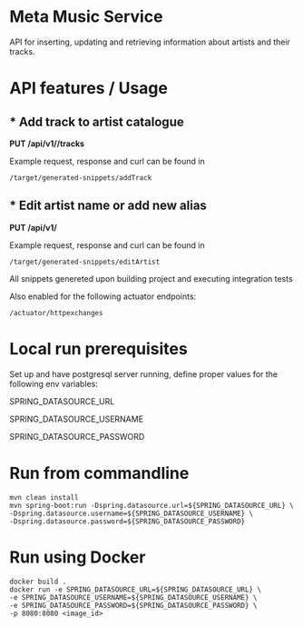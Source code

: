 # Meta Music Service

API for inserting, updating and retrieving information about artists and their tracks.

# API features / Usage

##     * Add track to artist catalogue

**PUT /api/v1/<artistName>/tracks**

Example request, response and curl can be found in

    /target/generated-snippets/addTrack

##     * Edit artist name or add new alias

**PUT /api/v1/<artistName>**

Example request, response and curl can be found in

    /target/generated-snippets/editArtist

All snippets genereted upon building project and executing integration tests

Also enabled for the following actuator endpoints:

    /actuator/httpexchanges

# Local run prerequisites

Set up and have postgresql server running, define proper values for the following env variables:

SPRING_DATASOURCE_URL

SPRING_DATASOURCE_USERNAME

SPRING_DATASOURCE_PASSWORD

# Run from commandline

    mvn clean install
    mvn spring-boot:run -Dspring.datasource.url=${SPRING_DATASOURCE_URL} \
    -Dspring.datasource.username=${SPRING_DATASOURCE_USERNAME} \
    -Dspring.datasource.password=${SPRING_DATASOURCE_PASSWORD}

# Run using Docker

    docker build .
    docker run -e SPRING_DATASOURCE_URL=${SPRING_DATASOURCE_URL} \
    -e SPRING_DATASOURCE_USERNAME=${SPRING_DATASOURCE_USERNAME} \
    -e SPRING_DATASOURCE_PASSWORD=${SPRING_DATASOURCE_PASSWORD} \
    -p 8080:8080 <image_id>